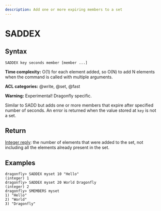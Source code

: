 ```yaml
---
description: Add one or more expiring members to a set
---
```


# SADDEX

## Syntax

    SADDEX key seconds member [member ...]

**Time complexity:** O(1) for each element added, so O(N) to add N elements when the command is called with multiple arguments.

**ACL categories:** @write, @set, @fast

**Warning:** Experimental! Dragonfly specific.

Similar to SADD but adds one or more members that expire after specified number of seconds.
An error is returned when the value stored at `key` is not a set.

## Return

[Integer reply](https://redis.io/docs/reference/protocol-spec/#integers): the number of elements that were added to the set, not including all the elements already present in the set.

## Examples

```shell
dragonfly> SADDEX myset 10 "Hello"
(integer) 1
dragonfly> SADDEX myset 20 World Dragonfly
(integer) 2
dragonfly> SMEMBERS myset
1) "Hello"
2) "World"
3) "Dragonfly"
```
